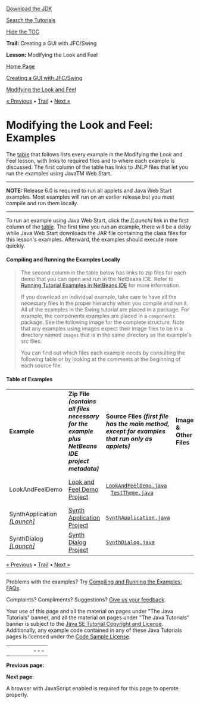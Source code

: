 [Download
the JDK](http://java.sun.com/javase/6/download.jsp)
  
[Search the
Tutorials](../../../search.html)
  
[Hide the TOC](javascript:toggleLeft())

**Trail:** Creating a GUI with JFC/Swing
  
**Lesson:** Modifying the Look and Feel

[Home Page](../../../index.html)
>
[Creating a GUI with JFC/Swing](../../index.html)
>
[Modifying the Look and Feel](index.html)

[« Previous](../../examples/layout/index.html) • [Trail](../../TOC.html) • [Next »](../../examples/dnd/index.html)

# Modifying the Look and Feel: Examples

The [table](#table) that follows
lists every example in the Modifying the Look and Feel lesson,
with links to required files and to where each example is discussed.
The first column of the table has links
to JNLP files
that let you run the examples using
JavaTM Web Start.

---

**NOTE:** Release 6.0 is required to run all applets and
Java Web Start examples. Most examples will run on an earlier
release but you must compile and run them locally.

---

To run an example using Java Web Start,
click the *[Launch]* link in the first column of the
[table](#table).
The first time you run an example,
there will be a delay
while Java Web Start downloads the JAR file
containing the class files for this lesson's examples.
Afterward, the examples should execute more quickly.

#### Compiling and Running the Examples Locally

> The second column in the table below has links to zip files for each
> demo that you can open and run in the NetBeans IDE. Refer to
> [Running Tutorial Examples in NetBeans IDE](../../../information/examples.html) for more information.
>
> If you download an individual example,
> take care to have all the necessary files
> in the proper hierarchy when you compile and run it.
> All of the examples in the Swing tutorial are placed in
> a package. For example, the components examples are placed
> in a `components` package.
> See the following image for the complete structure.
> Note that any examples using images expect their image files
> to be in a directory named `images`
> that is in the same directory as the example's src files.
>
> You can find out which files each example needs by consulting the
> following table or by looking at the comments at the beginning of
> each source file.

#### Table of Examples

|  |  |  |  |  |
| --- | --- | --- | --- | --- |
| **Example** | **Zip File   *(contains all files necessary for the example plus NetBeans IDE project metadata)*** | **Source Files *(first file has the main method, except for examples that run only as applets)*** | **Image & Other Files** | **Where Described** |
| LookAndFeelDemo | [Look and Feel Demo Project](../zipfiles/lookandfeel-LookAndFeelDemoProject.zip) | [`LookAndFeelDemo.java`](LookAndFeelDemoProject/src/lookandfeel/LookAndFeelDemo.java)     [`TestTheme.java`](LookAndFeelDemoProject/src/lookandfeel/TestTheme.java) |  | [How to Set the Look and Feel](../../lookandfeel/plaf.html) |
| SynthApplication [*[Launch]*](http://download.oracle.com/javase/tutorialJWS/uiswing/lookandfeel/ex6/SynthApplication.jnlp) | [Synth Application Project](../zipfiles/lookandfeel-SynthApplicationProject.zip) | [`SynthApplication.java`](SynthApplicationProject/src/lookandfeel/SynthApplication.java) |  | [The Synth Look and Feel](../../lookandfeel/synth.html) |
| SynthDialog [*[Launch]*](http://download.oracle.com/javase/tutorialJWS/uiswing/lookandfeel/ex6/SynthDialog.jnlp) | [Synth Dialog Project](../zipfiles/lookandfeel-SynthDialogProject.zip) | [`SynthDialog.java`](SynthDialogProject/src/lookandfeel/SynthDialog.java) |  | [A Synth Example](../../lookandfeel/synthExample.html) |

[« Previous](../../examples/layout/index.html)
•
[Trail](../../TOC.html)
•
[Next »](../../examples/dnd/index.html)

---

Problems with the examples? Try [Compiling and Running
the Examples: FAQs](../../../information/run-examples.html).
  
Complaints? Compliments? Suggestions? [Give
us your feedback](http://download.oracle.com/javase/feedback.html).

Your use of this page and all the material on pages under "The Java Tutorials" banner,
and all the material on pages under "The Java Tutorials" banner is subject to the [Java SE Tutorial Copyright
and License](../../../information/license.html).
Additionally, any example code contained in any of these Java
Tutorials pages is licensed under the
[Code
Sample License](http://developers.sun.com/license/berkeley_license.html).

|  |  |  |  |  |
| --- | --- | --- | --- | --- |
| |  |  | | --- | --- | | duke image | Oracle logo | | [About Oracle](http://www.oracle.com/us/corporate/index.html) | [Oracle Technology Network](http://www.oracle.com/technology/index.html) | [Terms of Service](https://www.samplecode.oracle.com/servlets/CompulsoryClickThrough?type=TermsOfService) | Copyright © 1995, 2011 Oracle and/or its affiliates. All rights reserved. |

**Previous page:**
  
**Next page:**




A browser with JavaScript enabled is required for this page to operate properly.